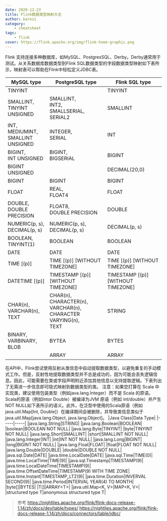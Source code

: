 ```yaml
---
date: 2020-12-23
title: Flink数据类型映射大全
author: karezi
category: 
    - cheatsheet
tags:
    - flink
cover: https://flink.apache.org/img/flink-home-graphic.png
---
```

Flink 支持连接多种数据库，如MySQL、PostgresSQL、Derby。Derby通常用于测试。从关系数据库数据类型到Flink SQL数据类型的字段数据类型映射如下表所示，映射表可以帮助在Flink中轻松定义JDBC表。

<!-- more -->

|MySQL type|PostgreSQL type|Flink SQL type|
|-----|-----|-----|
|TINYINT||TINYINT|
|SMALLINT,<br>TINYINT UNSIGNED|SMALLINT,<br>INT2,<br>SMALLSERIAL,<br>SERIAL2|SMALLINT|
|INT,<br>MEDIUMINT,<br>SMALLINT UNSIGNED|INTEGER,<br>SERIAL|INT|
|BIGINT,<br>INT UNSIGNED|BIGINT,<br>BIGSERIAL|BIGINT|
|BIGINT UNSIGNED||DECIMAL(20,0)|
|BIGINT|BIGINT|BIGINT|
|FLOAT|REAL,<br>FLOAT4|FLOAT|
|DOUBLE,<br>DOUBLE PRECISION|FLOAT8,<br>DOUBLE PRECISION|DOUBLE|
|NUMERIC(p, s),<br>DECIMAL(p, s)|NUMERIC(p, s),<br>DECIMAL(p, s)|DECIMAL(p, s)|
|BOOLEAN,<br>TINYINT(1)|BOOLEAN|BOOLEAN|
|DATE|DATE|DATE|
|TIME [(p)]|TIME [(p)] [WITHOUT TIMEZONE]|TIME [(p)] [WITHOUT TIMEZONE]|
|DATETIME [(p)]|TIMESTAMP [(p)] [WITHOUT TIMEZONE]|TIMESTAMP [(p)] [WITHOUT TIMEZONE]|
|CHAR(n),<br>VARCHAR(n),<br>TEXT|CHAR(n),<br>CHARACTER(n),<br>VARCHAR(n),<br>CHARACTER VARYING(n),<br>TEXT|STRING|
|BINARY,<br>VARBINARY,<br>BLOB|BYTEA|BYTES|
||ARRAY|ARRAY|

在API中，Flink尝试使用反射从类信息中自动提取数据类型，以避免重复的手动模式工作。但是，反射性地提取数据类型并不总是成功的，因为可能会丢失逻辑信息。因此，可能需要在类或字段声明附近添加其他信息以支持提取逻辑。下表列出了无需进一步信息即可隐式映射到数据类型的类。
注意：如果您打算在 Scala 中实现类，建议使用包装类型（例如java.lang.Integer）而不是 Scala 的原语。Scala的原语（例如Intor Double）被编译为JVM 原语（例如 int/double）并产生NOT NULL如下表所示的语义。此外，在泛型中使用的Scala原语（例如java.util.Map[Int, Double]）在编译期间会被删除，并导致类信息类似于java.util.Map[java.lang.Object, java.lang.Object]。
|Java Class|Data Type|
|-----|-----|
|java.lang.String|STRING|
|java.lang.Boolean|BOOLEAN|
|boolean|BOOLEAN NOT NULL|
|java.lang.Byte|TINYINT|
|byte|TINYINT NOT NULL|
|java.lang.Short|SMALLINT|
|short|SMALLINT NOT NULL|
|java.lang.Integer|INT|
|int|INT NOT NULL|
|java.lang.Long|BIGINT|
|long|BIGINT NOT NULL|
|java.lang.Float|FLOAT|
|float|FLOAT NOT NULL|
|java.lang.Double|DOUBLE|
|double|DOUBLE NOT NULL|
|java.sql.Date|DATE|
|java.time.LocalDate|DATE|
|java.sql.Time|TIME(0)|
|java.time.LocalTime|TIME(9)|
|java.sql.Timestamp|TIMESTAMP(9)|
|java.time.LocalDateTime|TIMESTAMP(9)|
|java.time.OffsetDateTime|TIMESTAMP(9) WITH TIME ZONE|
|java.time.Instant|TIMESTAMP_LTZ(9)|
|java.time.Duration|INVERVAL SECOND(9)|
|java.time.Period|INTERVAL YEAR(4) TO MONTH|
|byte[]|BYTES|
|T[]|ARRAY&lt;T&gt;|
|java.util.Map&lt;K, V&gt;|MAP&lt;K, V&gt;|
|structured type T|anonymous structured type T|

> 参考
> https://nightlies.apache.org/flink/flink-docs-release-1.14/zh/docs/dev/table/types/
> https://nightlies.apache.org/flink/flink-docs-release-1.14/zh/docs/connectors/table/jdbc/